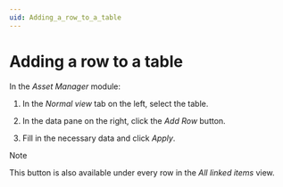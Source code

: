 ```yaml
---
uid: Adding_a_row_to_a_table
---
```


# Adding a row to a table

In the *Asset Manager* module:

1. In the *Normal view* tab on the left, select the table.

1. In the data pane on the right, click the *Add Row* button.

1. Fill in the necessary data and click *Apply*.

> [!NOTE]
> This button is also available under every row in the *All linked items* view.
